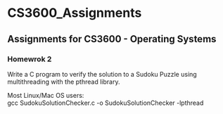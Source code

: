 # CS3600_Assignments
## Assignments for CS3600 - Operating Systems  

### Homewrok 2  
Write a C program to verify the solution to a Sudoku Puzzle using multithreading with the pthread library.  

 Most Linux/Mac OS users:  
 gcc SudokuSolutionChecker.c -o SudokuSolutionChecker -lpthread  
